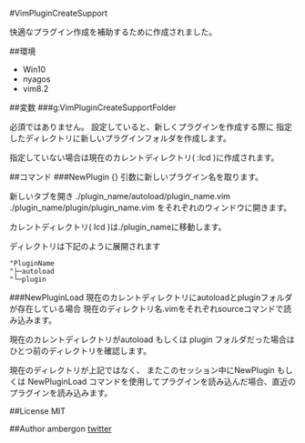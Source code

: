 #VimPluginCreateSupport

快適なプラグイン作成を補助するために作成されました。

##環境

- Win10
- nyagos
- vim8.2

##変数
###g:VimPluginCreateSupportFolder

必須ではありません。
設定していると、新しくプラグインを作成する際に
指定したディレクトリに新しいプラグインフォルダを作成します。

指定していない場合は現在のカレントディレクトリ( :lcd )に作成されます。

##コマンド
###NewPlugin {}
引数に新しいプラグイン名を取ります。

新しいタブを開き
./plugin_name/autoload/plugin_name.vim
./plugin_name/plugin/plugin_name.vim
をそれぞれのウィンドウに開きます。

カレントディレクトリ( lcd )は./plugin_nameに移動します。


ディレクトリは下記のように展開されます
```
"PluginName
"├─autoload
"└─plugin
```



###NewPluginLoad
現在のカレントディレクトリにautoloadとpluginフォルダが存在している場合
現在のディレクトリ名.vimをそれぞれsourceコマンドで読み込みます。

現在のカレントディレクトリがautoload もしくは plugin フォルダだった場合はひとつ前のディレクトリを確認します。


現在のディレクトリが上記ではなく、
またこのセッション中にNewPlugin もしくは NewPluginLoad
コマンドを使用してプラグインを読み込んだ場合、直近のプラグインを読み込みます。


##License
MIT

##Author
ambergon
[twitter](https://twitter.com/Sc_lFoxGon)
